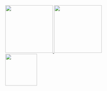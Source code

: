 <div>
    <a href="https://github.com/VitorEmerique">
    <img height="150em" src="https://github-readme-stats.vercel.app/api?username=VitorEmerique&show_icons=true&theme=material-palenight&include_all_commits=true&count_private=true&border_radius=0"/>
    <img height="150em" src="https://github-readme-stats.vercel.app/api/top-langs/?username=VitorEmerique&layout=compact&langs_count=7&border_radius=0&theme=material-palenight"/>
   
        
        
</div>
   
    
<img heigth = "100px" width = "100px"  style ="diplay:block;margin-left:auto;margin-rigth:auto;"  src="https://img.shields.io/badge/Java-ED8B00?style=for-the-badge&logo=java&logoColor=white"/>
   
    
